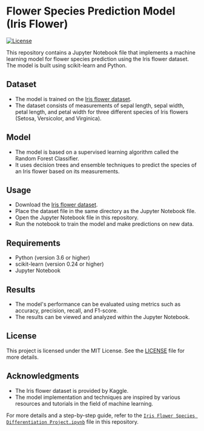 # Flower Species Prediction Model (Iris Flower)
[![License](https://img.shields.io/badge/license-MIT-blue.svg)](LICENSE)

This repository contains a Jupyter Notebook file that implements a machine learning model for flower species prediction using the Iris flower dataset. The model is built using scikit-learn and Python.

## Dataset
- The model is trained on the [Iris flower dataset](https://www.kaggle.com/datasets/arshid/iris-flower-dataset).
- The dataset consists of measurements of sepal length, sepal width, petal length, and petal width for three different species of Iris flowers (Setosa, Versicolor, and Virginica).

## Model
- The model is based on a supervised learning algorithm called the Random Forest Classifier.
- It uses decision trees and ensemble techniques to predict the species of an Iris flower based on its measurements.

## Usage
- Download the [Iris flower dataset](https://www.kaggle.com/datasets/arshid/iris-flower-dataset).
- Place the dataset file in the same directory as the Jupyter Notebook file.
- Open the Jupyter Notebook file in this repository.
- Run the notebook to train the model and make predictions on new data.

## Requirements
- Python (version 3.6 or higher)
- scikit-learn (version 0.24 or higher)
- Jupyter Notebook

## Results
- The model's performance can be evaluated using metrics such as accuracy, precision, recall, and F1-score.
- The results can be viewed and analyzed within the Jupyter Notebook.

## License
This project is licensed under the MIT License. See the [LICENSE](LICENSE) file for more details.

## Acknowledgments
- The Iris flower dataset is provided by Kaggle.
- The model implementation and techniques are inspired by various resources and tutorials in the field of machine learning.

For more details and a step-by-step guide, refer to the [`Iris Flower Species Differentiation Project.ipynb`](Flower%20Species%20Prediction%20model/Iris%20Flower%20Species%20Differentiation%20Project.ipynb) file in this repository.

